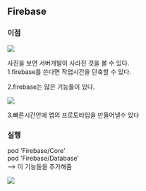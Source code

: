 ## Firebase 

### 이점 


![](/Users/PARKHASIK/Downloads/image.jpeg)
 
사진을 보면 서버개발이 사라진 것을 볼 수 있다.   
1.firebase를 쓴다면 작업시간을 단축할 수 있다. 

2.firebase는 많은 기능들이 있다.   

![](/Users/PARKHASIK/Downloads/image2.png)  

3.빠른시간안에 앱의 프로토타입을 만들어낼수 있다

### 실행 

pod 'Firebase/Core'  
pod 'Firebase/Database'  
--> 이 기능들을 추가해줌

![](/Users/PARKHASIK/Downloads/image3.png)  